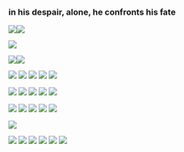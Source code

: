 ### ‎in his despair, alone, he confronts his fate

![](https://media.discordapp.net/attachments/1117337135331147798/1179216084860154026/IMG_2914_3.png?ex=6578f98f&is=6566848f&hm=0ededa58adb576037668469dd51e2e16b696ea3d915165ab4d8802df162a3992&=&format=webp&quality=lossless)![](https://media.discordapp.net/attachments/1117337135331147798/1179216245443285033/IMG_2918_3.png?ex=6578f9b5&is=656684b5&hm=70e2d4a5a5a59a977dc65b4c9b056b2dfc15c4bee5594b11cebd40d568f778c8&=&format=webp&quality=lossless)

![](https://media.discordapp.net/attachments/1117337135331147798/1179213330896924683/tumblr_6d2c65d7da00269b790c4757c6603f1b_3c73ae65_2048-removebg-preview.png?ex=6578f6fe&is=656681fe&hm=92fda808a7dd45041cbbbed0abb2642bda1caf7b0ebff50d8b43c651b287b08a&=&format=webp&quality=lossless)


![](https://media.discordapp.net/attachments/1117337135331147798/1179216084600115220/IMG_2918_3.png?ex=6578f98f&is=6566848f&hm=8f6746248a97a13233eff41d0dbc436eeed9b9175417995593167f347b79a204&=&format=webp&quality=lossless)![](https://media.discordapp.net/attachments/1117337135331147798/1179216245686546432/IMG_2914_3.png?ex=6578f9b5&is=656684b5&hm=47bcb6f7a1d6d172f24ff6560600c42edcc3b9218c3a9c6638346b205085cdcc&=&format=webp&quality=lossless)

![](https://kopawz.neocities.org/stamphoard/stamps/pepsidog.png) ![](https://64.media.tumblr.com/8261f486f06f86f64019764066382eca/330a847f340059f7-e8/s100x200/f1d721aadb9d5169321d1f0d9809716ef9deb37d.png) ![](https://images-wixmp-ed30a86b8c4ca887773594c2.wixmp.com/f/93f30916-a8f0-45fd-a18d-7123d4d3a240/d77mmkz-5f0071ea-4866-4e7d-b34f-5893b612c0d5.png?token=eyJ0eXAiOiJKV1QiLCJhbGciOiJIUzI1NiJ9.eyJzdWIiOiJ1cm46YXBwOjdlMGQxODg5ODIyNjQzNzNhNWYwZDQxNWVhMGQyNmUwIiwiaXNzIjoidXJuOmFwcDo3ZTBkMTg4OTgyMjY0MzczYTVmMGQ0MTVlYTBkMjZlMCIsIm9iaiI6W1t7InBhdGgiOiJcL2ZcLzkzZjMwOTE2LWE4ZjAtNDVmZC1hMThkLTcxMjNkNGQzYTI0MFwvZDc3bW1rei01ZjAwNzFlYS00ODY2LTRlN2QtYjM0Zi01ODkzYjYxMmMwZDUucG5nIn1dXSwiYXVkIjpbInVybjpzZXJ2aWNlOmZpbGUuZG93bmxvYWQiXX0.Rc6OTyfm2NyVYqBbYj7ECU7mQlrpsKU-0X-uZqiW3MI) ![](https://i.imgur.com/pOReGXf.png) ![](https://external-media.spacehey.net/media/sYKSI6VsktxUzd-mHTQBPid3wt-otEefiutDi89b3Etg=/https://64.media.tumblr.com/a941d1d076b713d9d205813634ecc237/e02cf7239140df0e-26/s100x200/6e66b6f1ff597a1f3337179b9d064598400be091.png)

![](https://external-media.spacehey.net/media/siMoNUefY5UVS8LIqm_AoZB3n4t-P6axRfPm0gvqT5_s=/https://64.media.tumblr.com/dc70d45256ff9f168a689c3ca479427a/be46616c098dfb7d-b4/s250x400/c91c7adf15b597b8350f9311654f0f1fc5c62909.gifv) ![](https://external-media.spacehey.net/media/sQGxtYPWw14ZRAFLU27pw1qcoOSSjyJ7dCfvW5m3khAk=/https://64.media.tumblr.com/967556dfa67cebff82dc101126ccc449/tumblr_pzemdkgpFH1xbgu08o2_100.png) ![](https://external-media.spacehey.net/media/sERHYAgPCaVrkSpFAYh04ETRYkLfN9n4WXEoco8-9iHs=/https://gligar.neocities.org/yuri.jpg) ![](https://external-media.spacehey.net/media/sVA2U8qWR9_t7dg8YPGNXaDpEAyCic_KZSrhW4rYqaV0=/https://laboratory.neocities.org/stamps/media/5.gif) ![](https://external-media.spacehey.net/media/sxEIDjNrSKOLCCpctSILRK3L7Dfkwoje6R1EFReGzty0=/https://64.media.tumblr.com/3294ed220429817ccb5f0a9419e8c225/tumblr_pumkjcrHqW1xbgu08o3_100.png) 

![](https://external-media.spacehey.net/media/s0KoDzwjXKJi4y-V8J0CK1vPCq-fs7oQQ_5dkVdT1qoM=/https://gligar.neocities.org/shizuku.png) ![](https://external-media.spacehey.net/media/sXtQ8_AJjoOcfR_dRw_Bv4qzkoWOrEaxLiZEmX-NhohA=/https://gligar.neocities.org/rgu.gif) ![](https://external-media.spacehey.net/media/sbrRtY0AvMQIxzpHEobJhSr-HEUhhx6rmWNnF6n4slno=/https://64.media.tumblr.com/db1a3f11649350e75c6f77f7e049ca69/50f99216662f3f44-4a/s100x200/35aba97331e68ea0237a57ed790a51f48088029a.gifv) ![](https://external-media.spacehey.net/media/sN9Z1i30TVNjeQbS3BlCNJeN7CNq0stpxUFyaH5M6Za4=/https://64.media.tumblr.com/1edec0fd3479badd5fc55b57c62b7f83/28bf50de61a30126-eb/s100x200/ec6aad8ab73ee413cf692b8a9a3891f39ed7d779.png) ![](https://camo.githubusercontent.com/dab65fd7e73255c1d735290efe4dd61d17d41dd0309e40cb42b2ecc73c96e7f4/68747470733a2f2f6b6f7061777a2e6e656f6369746965732e6f72672f7374616d70686f6172642f7374616d7073342f6e696b6169646f2e706e67)

![](https://media.discordapp.net/attachments/1117337135331147798/1179240612663402537/ezgif.com-resize_5.gif?ex=65791067&is=65669b67&hm=0c844d113b84a44cdd6e43a96ddd712525e562e0887448ce92f68c2970bb73bb&=)

![](https://files.catbox.moe/u4rt0z.png) ![](https://cdn.discordapp.com/attachments/1144007636757512353/1144834240614240337/6eed5e0d.gif) ![](https://cdn.discordapp.com/attachments/1144007636757512353/1144834235304263760/697d1c3c.gif) ![](https://files.catbox.moe/k0k810.png) ![](https://cdn.discordapp.com/attachments/1144007636757512353/1144843830802255972/152fe63f.gif) ![](https://xyz.crd.co/assets/images/gallery20/ebe73617.gif?v=4ca63763)
